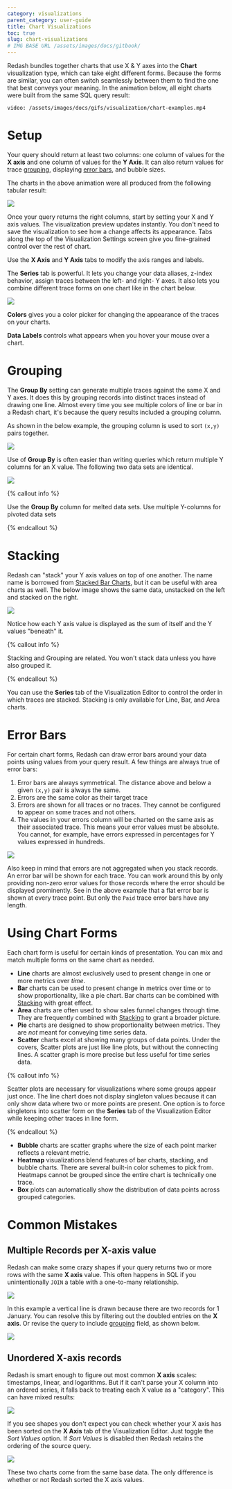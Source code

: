 ```yaml
---
category: visualizations
parent_category: user-guide
title: Chart Visualizations
toc: true
slug: chart-visualizations
# IMG BASE URL /assets/images/docs/gitbook/
---
```


Redash bundles together charts that use X & Y axes into the **Chart**
visualization type, which can take eight different forms. Because the forms are
similar, you can often switch seamlessly between them to find the one that best
conveys your meaning. In the animation below, all eight charts were built from
the same SQL query result:

`video: /assets/images/docs/gifs/visualization/chart-examples.mp4`

# Setup

Your query should return at least two columns: one column of values for the **X
axis** and one column of values for the **Y Axis**. It can also return values
for trace [grouping], displaying [error bars], and bubble sizes.

The charts in the above animation were all produced from the following tabular
result:

![](/assets/images/docs/gitbook/animation-table-data.png)

Once your query returns the right columns, start by setting your X and Y axis
values. The visualization preview updates instantly. You don't need to save the
visualization to see how a change affects its appearance. Tabs along the top of
the Visualization Settings screen give you fine-grained control over the rest of
chart.

Use the **X Axis** and **Y Axis** tabs to modify the axis ranges and labels.

The **Series** tab is powerful. It lets you change your data aliases, z-index
behavior, assign traces between the left- and right- Y axes. It also lets you
combine different trace forms on one chart like in the chart below.

![](/assets/images/docs/gitbook/multi-form-chart.png)

**Colors** gives you a color picker for changing the appearance of the traces on
your charts.

**Data Labels** controls what appears when you hover your mouse over a chart.

# Grouping

The **Group By** setting can generate multiple traces against the same X and Y
axes. It does this by grouping records into distinct traces instead of drawing
one line. Almost every time you see multiple colors of line or bar in a Redash
chart, it's because the query results included a grouping column.

As shown in the below example, the grouping column is used to sort `(x,y)` pairs
together.

![](/assets/images/docs/gitbook/group-by-ex.png)

Use of **Group By** is often easier than writing queries which return multiple Y
columns for an X value. The following two data sets are identical.

![](/assets/images/docs/gitbook/grouped-vs-pivot.png)

{% callout info %}

Use the **Group By** column for melted data sets. Use multiple Y-columns for
pivoted data sets

{% endcallout %}

# Stacking

Redash can "stack" your Y axis values on top of one another. The name name is
borrowed from [Stacked Bar Charts], but it can be useful with area charts as
well. The below image shows the same data, unstacked on the left and stacked on
the right.

![](/assets/images/docs/gitbook/stacked_vs_not_stacked.png)

Notice how each Y axis value is displayed as the sum of itself and the Y values
"beneath" it.

{% callout info %}

Stacking and Grouping are related. You won't stack data unless you have also
grouped it.

{% endcallout %}

You can use the **Series** tab of the Visualization Editor to control the order
in which traces are stacked. Stacking is only available for Line, Bar, and Area
charts.

# Error Bars

For certain chart forms, Redash can draw error bars around your data points
using values from your query result. A few things are always true of error bars:

1. Error bars are always symmetrical. The distance above and below a given
   `(x,y)` pair is always the same.
2. Errors are the same color as their target trace
3. Errors are shown for all traces or no traces. They cannot be configured to
   appear on some traces and not others.
4. The values in your errors column will be charted on the same axis as their
   associated trace. This means your error values must be absolute. You cannot,
   for example, have errors expressed in percentages for Y values expressed in
   hundreds.

![](/assets/images/docs/gitbook/area_grouped_stacked_errors.png)

Also keep in mind that errors are not aggregated when you stack records. An
error bar will be shown for each trace. You can work around this by only
providing non-zero error values for those records where the error should be
displayed prominently. See in the above example that a flat error bar is shown
at every trace point. But only the `Paid` trace error bars have any length.

# Using Chart Forms

Each chart form is useful for certain kinds of presentation. You can mix and
match multiple forms on the same chart as needed.

- **Line** charts are almost exclusively used to present change in one or more
  metrics over _time_.
- **Bar** charts can be used to present change in metrics over time or to show
  proportionality, like a pie chart. Bar charts can be combined with [Stacking]
  with great effect.
- **Area** charts are often used to show sales funnel changes through time. They
  are frequently combined with [Stacking] to grant a broader picture.
- **Pie** charts are designed to show proportionality between metrics. They are
  _not_ meant for conveying time series data.
- **Scatter** charts excel at showing many groups of data points. Under the
  covers, Scatter plots are just like line plots, but without the connecting
  lines. A scatter graph is more precise but less useful for time series data.

{% callout info %}

Scatter plots are necessary for visualizations where some groups appear just
once. The line chart does not display singleton values because it can only show
data where two or more points are present. One option is to force singletons
into scatter form on the **Series** tab of the Visualization Editor while
keeping other traces in line form.

{% endcallout %}

- **Bubble** charts are scatter graphs where the size of each point marker
  reflects a relevant metric.
- **Heatmap** visualizations blend features of bar charts, stacking, and bubble
  charts. There are several built-in color schemes to pick from. Heatmaps cannot
  be grouped since the entire chart is technically one trace.
- **Box** plots can automatically show the distribution of data points across
  grouped categories.

# Common Mistakes

## Multiple Records per X-axis value

Redash can make some crazy shapes if your query returns two or more rows with
the same **X axis** value. This often happens in SQL if you unintentionally
`JOIN` a table with a one-to-many relationship.

![](/assets/images/docs/gitbook/error_double_entries.png)

In this example a vertical line is drawn because there are two records for 1
January. You can resolve this by filtering out the doubled entries on the **X
axis**. Or revise the query to include [grouping] field, as shown below.

![](/assets/images/docs/gitbook/error_double_entries__solved.png)

## Unordered X-axis records

Redash is smart enough to figure out most common **X axis** scales: timestamps,
linear, and logarithms. But if it can't parse your X column into an ordered
series, it falls back to treating each X value as a "category". This can have
mixed results:

![](/assets/images/docs/gitbook/charted_redash_logo__broken.png)

If you see shapes you don't expect you can check whether your X axis has been
sorted on the **X Axis** tab of the Visualization Editor. Just toggle the _Sort
Values_ option. If _Sort Values_ is disabled then Redash retains the ordering of
the source query.

![](/assets/images/docs/gitbook/charted_redash_logo__working.png)

These two charts come from the same base data. The only difference is whether or
not Redash sorted the X axis values.

[group by]: #Grouping
[grouping]: #Grouping
[errors]: #error
[error bars]: #error
[stacking]: #Stacking
[line]: #line
[bar]: #bar
[area]: #area
[stacked bar charts]:
  https://en.wikipedia.org/wiki/Bar_chart#Grouped_and_stacked
